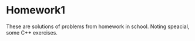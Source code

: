 # Homework1
These are solutions of problems from homework in school. Noting speacial, some C++ exercises.
